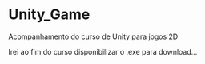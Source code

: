# Unity_Game
Acompanhamento do curso de Unity para jogos 2D

Irei ao fim do curso disponibilizar o .exe para download...

